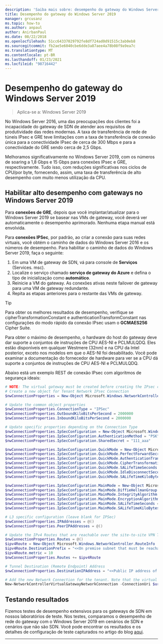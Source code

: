 ```yaml
---
description: 'Saiba mais sobre: desempenho do gateway do Windows Server 2019'
title: Desempenho do gateway do Windows Server 2019
manager: grcusanz
ms.topic: how-to
ms.author: anpaul
author: AnirbanPaul
ms.date: 08/22/2018
ms.openlocfilehash: 51cc64337029792fe8df724ad0d91515c3ab0eb8
ms.sourcegitcommit: fb2ae5e6040cbe6dde3a87aee4a78b08f9a9ea7c
ms.translationtype: MT
ms.contentlocale: pt-BR
ms.lasthandoff: 01/23/2021
ms.locfileid: "98716442"
---
```

# <a name="windows-server-2019-gateway-performance"></a>Desempenho do gateway do Windows Server 2019

>Aplica-se a: Windows Server 2019

No Windows Server 2016, uma das preocupações dos clientes foi a incapacidade do gateway de SDN de atender aos requisitos de produtividade das redes modernas. A taxa de transferência de rede de túneis IPsec e GRE teve limitações com a taxa de transferência de conexão única para a conectividade IPsec de cerca de 300 Mbps e para a conectividade do GRE sendo cerca de 2,5 Gbps.

Melhoramos significativamente no Windows Server 2019, com os números de soaring a 1,8 Gbps e 15 Gbps para conexões IPsec e GRE, respectivamente. Tudo isso, com reduções significativas nos ciclos de CPU/por byte, fornecendo, assim, uma taxa de transferência de alto desempenho com muito menos utilização da CPU.

## <a name="enable-high-performance-with-gateways-in-windows-server-2019"></a>Habilitar alto desempenho com gateways no Windows Server 2019

Para **conexões de GRE**, depois que você implantar/atualizar para o Windows Server 2019 se basear nas VMs de gateway, você deverá ver automaticamente o desempenho aprimorado. Nenhuma etapa manual está envolvida.

Para **conexões IPSec**, por padrão, ao criar a conexão para suas redes virtuais, você obtém o caminho de dados do Windows Server 2016 e os números de desempenho. Para habilitar o caminho de dados do Windows Server 2019, faça o seguinte:

   1. Em uma VM de gateway de SDN, vá para console de **Serviços** (Services. msc).
   2. Localize o serviço chamado **serviço de gateway do Azure** e defina o tipo de inicialização como **automático**.
   3. Reinicie a VM do gateway.
      As conexões ativas neste failover de gateway para uma VM de gateway redundante.
   4. Repita as etapas anteriores para o restante das VMs de gateway.

>[!TIP]
>Para obter os melhores resultados de desempenho, verifique se cipherTransformationConstant e authenticationTransformConstant nas configurações do modo rápido da conexão IPsec usam o **GCMAES256** Cipher Suite.
>
>Para obter o máximo de desempenho, o hardware do host do gateway deve dar suporte a conjuntos de instruções de CPU AES-NI e PCLMULQDQ. Eles estão disponíveis em qualquer Westmere (32nm) e na CPU da Intel posterior, exceto nos modelos em que o AES-NI foi desabilitado. Você pode examinar a documentação do fornecedor de hardware para ver se a CPU dá suporte a conjuntos de instruções de CPU AES-NI e PCLMULQDQ.

Abaixo está um exemplo REST de conexão IPsec com algoritmos de segurança ideais:

```PowerShell
# NOTE: The virtual gateway must be created before creating the IPsec connection. More details here.
# Create a new object for Tenant Network IPsec Connection
$nwConnectionProperties = New-Object Microsoft.Windows.NetworkController.NetworkConnectionProperties

# Update the common object properties
$nwConnectionProperties.ConnectionType = "IPSec"
$nwConnectionProperties.OutboundKiloBitsPerSecond = 2000000
$nwConnectionProperties.InboundKiloBitsPerSecond = 2000000

# Update specific properties depending on the Connection Type
$nwConnectionProperties.IpSecConfiguration = New-Object Microsoft.Windows.NetworkController.IpSecConfiguration
$nwConnectionProperties.IpSecConfiguration.AuthenticationMethod = "PSK"
$nwConnectionProperties.IpSecConfiguration.SharedSecret = "111_aaa"

$nwConnectionProperties.IpSecConfiguration.QuickMode = New-Object Microsoft.Windows.NetworkController.QuickMode
$nwConnectionProperties.IpSecConfiguration.QuickMode.PerfectForwardSecrecy = "PFS2048"
$nwConnectionProperties.IpSecConfiguration.QuickMode.AuthenticationTransformationConstant = "GCMAES256"
$nwConnectionProperties.IpSecConfiguration.QuickMode.CipherTransformationConstant = "GCMAES256"
$nwConnectionProperties.IpSecConfiguration.QuickMode.SALifeTimeSeconds = 3600
$nwConnectionProperties.IpSecConfiguration.QuickMode.IdleDisconnectSeconds = 500
$nwConnectionProperties.IpSecConfiguration.QuickMode.SALifeTimeKiloBytes = 2000

$nwConnectionProperties.IpSecConfiguration.MainMode = New-Object Microsoft.Windows.NetworkController.MainMode
$nwConnectionProperties.IpSecConfiguration.MainMode.DiffieHellmanGroup = "Group2"
$nwConnectionProperties.IpSecConfiguration.MainMode.IntegrityAlgorithm = "SHA256"
$nwConnectionProperties.IpSecConfiguration.MainMode.EncryptionAlgorithm = "AES256"
$nwConnectionProperties.IpSecConfiguration.MainMode.SALifeTimeSeconds = 28800
$nwConnectionProperties.IpSecConfiguration.MainMode.SALifeTimeKiloBytes = 2000

# L3 specific configuration (leave blank for IPSec)
$nwConnectionProperties.IPAddresses = @()
$nwConnectionProperties.PeerIPAddresses = @()

# Update the IPv4 Routes that are reachable over the site-to-site VPN Tunnel
$nwConnectionProperties.Routes = @()
$ipv4Route = New-Object Microsoft.Windows.NetworkController.RouteInfo
$ipv4Route.DestinationPrefix = "<<On premise subnet that must be reachable over the VPN tunnel. Ex: 10.0.0.0/24>>"
$ipv4Route.metric = 10
$nwConnectionProperties.Routes += $ipv4Route

# Tunnel Destination (Remote Endpoint) Address
$nwConnectionProperties.DestinationIPAddress = "<<Public IP address of the On-Premise VPN gateway. Ex: 192.168.3.4>>"

# Add the new Network Connection for the tenant. Note that the virtual gateway must be created before creating the IPsec connection. $uri is the REST URI of your deployment and must be in the form of “https://<REST URI>”
New-NetworkControllerVirtualGatewayNetworkConnection -ConnectionUri $uri -VirtualGatewayId $virtualGW.ResourceId -ResourceId "Contoso_IPSecGW" -Properties $nwConnectionProperties -Force
```

## <a name="testing-results"></a>Testando resultados

Fizemos testes de desempenho extensivos para os gateways de SDN em nossos laboratórios de teste. Nos testes, comparamos o desempenho de rede do gateway com o Windows Server 2019 em cenários de SDN e cenários que não são SDN. Você pode encontrar os resultados e os detalhes de configuração de teste capturados no artigo do blog [aqui](https://blogs.technet.microsoft.com/networking/2018/08/15/high-performance-gateways/).

---
